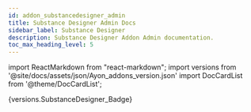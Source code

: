 ```yaml
---
id: addon_substancedesigner_admin
title: Substance Designer Admin Docs
sidebar_label: Substance Designer
description: Substance Designer Addon Admin documentation.
toc_max_heading_level: 5
---
```

import ReactMarkdown from "react-markdown";
import versions from '@site/docs/assets/json/Ayon_addons_version.json'
import DocCardList from '@theme/DocCardList';

<ReactMarkdown>
{versions.SubstanceDesigner_Badge}
</ReactMarkdown>

<DocCardList />